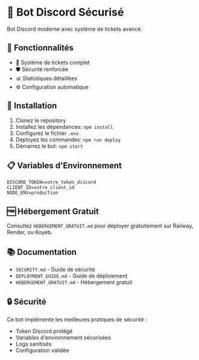# 🤖 Bot Discord Sécurisé

Bot Discord moderne avec système de tickets avancé.

## 🚀 Fonctionnalités

- 🎫 Système de tickets complet
- 🛡️ Sécurité renforcée
- 📊 Statistiques détaillées
- ⚙️ Configuration automatique

## 🔧 Installation

1. Clonez le repository
2. Installez les dépendances: `npm install`
3. Configurez le fichier `.env`
4. Déployez les commandes: `npm run deploy`
5. Démarrez le bot: `npm start`

## 📋 Variables d'Environnement

```env
DISCORD_TOKEN=votre_token_discord
CLIENT_ID=votre_client_id
NODE_ENV=production
```

## 🆓 Hébergement Gratuit

Consultez `HEBERGEMENT_GRATUIT.md` pour déployer gratuitement sur Railway, Render, ou Koyeb.

## 📚 Documentation

- `SECURITY.md` - Guide de sécurité
- `DEPLOYMENT_GUIDE.md` - Guide de déploiement
- `HEBERGEMENT_GRATUIT.md` - Hébergement gratuit

## 🔒 Sécurité

Ce bot implémente les meilleures pratiques de sécurité :
- Token Discord protégé
- Variables d'environnement sécurisées
- Logs sanitisés
- Configuration validée
